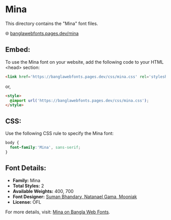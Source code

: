 # Mina

This directory contains the "Mina" font files.

🌐 [banglawebfonts.pages.dev/mina](https://banglawebfonts.pages.dev/mina/)

## Embed:
To use the Mina font on your website, add the following code to your HTML &lt;head&gt; section:
```html
<link href='https://banglawebfonts.pages.dev/css/mina.css' rel='stylesheet'>
```

or,
```html
<style>
  @import url('https://banglawebfonts.pages.dev/css/mina.css');
</style>
```

## CSS:
Use the following CSS rule to specify the Mina font:
```css
body {
  font-family:'Mina', sans-serif;
}
```

## Font Details:
- **Family:** Mina
- **Total Styles:** 2
- **Available Weights:** 400, 700
- **Font Designer:** [Suman Bhandary, Natanael Gama, Mooniak](https://github.com/suman51284)
- **License:** OFL

For more details, visit: [Mina on Bangla Web Fonts](https://banglawebfonts.pages.dev/mina/#about).